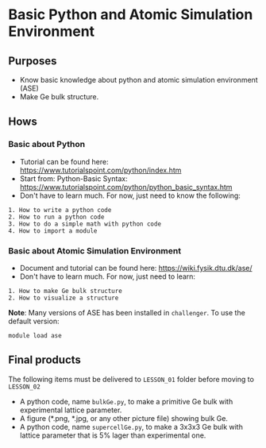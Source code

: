 # Basic Python and Atomic Simulation Environment

## Purposes
- Know basic knowledge about python and atomic simulation environment (ASE)
- Make Ge bulk structure.

## Hows
### Basic about Python 
- Tutorial can be found here: https://www.tutorialspoint.com/python/index.htm
- Start from: Python-Basic Syntax:  https://www.tutorialspoint.com/python/python_basic_syntax.htm
- Don't have to learn much. For now, just need to know the following:
```
1. How to write a python code
2. How to run a python code
3. How to do a simple math with python code
4. How to import a module
```
### Basic about Atomic Simulation Environment
- Document and tutorial can be found here: https://wiki.fysik.dtu.dk/ase/
- Don't have to learn much. For now, just need to learn:
```
1. How to make Ge bulk structure
2. How to visualize a structure
```

**Note**: Many versions of ASE has been installed in `challenger`. To use the default version:
```
module load ase
```

## Final products
The following items must be delivered to `LESSON_01` folder before moving to `LESSON_02`
- A python code, name `bulkGe.py`, to make a primitive Ge bulk with experimental lattice parameter.
- A figure (*.png, *.jpg, or any other picture file) showing bulk Ge.
- A python code, name `supercellGe.py`, to make a 3x3x3 Ge bulk with lattice parameter that is 5% lager than experimental one.
